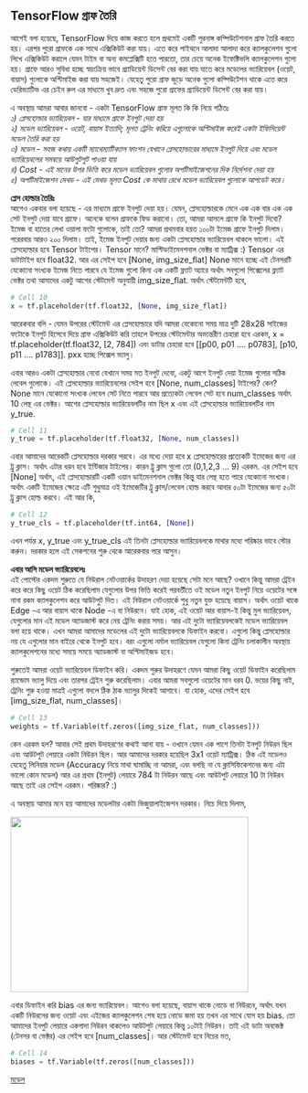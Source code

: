 ## TensorFlow গ্রাফ তৈরি  
আগেই বলা হয়েছে, TensorFlow দিয়ে কাজ করতে হলে প্রথমেই একটি পুরনাঙ্গ কম্পিউটেশনাল গ্রাফ তৈরি করতে হয়। এরপর পুরো গ্রাফকে এক সাথে এক্সিকিউট করা যায়। এতে করে পাইথনে আলাদা আলাদা করে ক্যালকুলেশন গুলো লিখে এক্সিকিউট করালে যেমন টাইম বা অন্য কমপ্লেক্সিটি হতে পারতো, তার চেয়ে অনেক ইফেক্টিভলি ক্যালকুলেশন গুলো হয়।
গ্রাফে আরও সুবিধা হচ্ছে স্বয়ংক্রিয় ভাবে গ্র্যাডিয়েন্ট ডিসেন্ট বের করা যায় যাতে করে মডেলের ভ্যারিয়েবল (ওয়েট, বায়াস) গুলোকে অপ্টিমাইজ করা যায় সহজেই। যেহেতু পুরো গ্রাফ জুড়ে অনেক গুলো কম্পিউটেশন থাকে এতে করে ডেরিভ্যাটিভ এর চেইন রুল এর মাধ্যমে খুব দ্রুত এবং সহজে পুরো গ্রাফের গ্র্যাডিয়েন্ট ডিসেন্ট বের করা যায়।

এ অবস্থায় আমরা আবার জানবো - একটা TensorFlow গ্রাফ মূলত কি কি নিয়ে গঠিতঃ  
<em>১) প্লেসহোল্ডার ভ্যারিয়েবল - যার মাধ্যমে গ্রাফে ইনপুট দেয়া হয়</em>  
<em> ২) মডেল ভ্যারিয়েবল - ওয়েট, বায়াস ইত্যাদি; মূলত ট্রেনিং করিয়ে এগুলোকে অপ্টিমাইজ করেই একটা ইফিসিয়েন্ট মডেল তৈরি করা হয়</em>  
<em> ৩) মডেল - সহজ কথায় একটি ম্যাথেম্যাটিক্যাল ফাংশন যেখানে প্লেসহোল্ডারের মাধ্যমে ইনপুট দিয়ে এবং মডেল ভ্যারিয়েবলের সমন্বয়ে আউপুটপুট পাওয়া যায়</em>  
<em> ৪) Cost - এই মানের উপর ভিত্তি করে মডেল ভ্যারিয়েবল গুলোর অপটিমাইজেশনের দিক নির্দেশনা দেয়া হয়</em>  
<em> ৫) অপটিমাইজেশন মেথড - এই মেথড মূলত Cost কে মাথায় রেখে মডেল ভ্যারিয়েবল গুলোকে আপডেট করে।</em>  

<strong>প্লেস হোল্ডার তৈরিঃ</strong>  
আগেও একবার বলা হয়েছে - এর মাধ্যমে গ্রাফে ইনপুট দেয়া হয়। যেমন, প্লেসহোল্ডারকে মেনে এক এক বার এক এক সেট ইনপুট দেয়া যাবে গ্রাফে। অনেকে বলেন গ্রাফকে ফিড করানো। তো, আমরা আসলে গ্রাফে কি ইনপুট দিবো? ইমেজ বা হাতের লেখা ওয়ালা ফটো গুলোকে, তাই তো? আমরা প্রথমবার হয়ত ১০০টা ইমেজ গ্রাফে ইনপুট দিলাম। পরেরবার আরও ২০০ দিলাম। তাই, ইমেজ ইনপুট দেয়ার জন্য একটা প্লেসহোল্ডার ভ্যারিয়েবল থাকলে ভালো। এই প্লেসহোল্ডার হবে Tensor টাইপের। Tensor মানে? মাল্টিডাইমেনশনাল ভেক্টর বা ম্যাট্রিক্স :) Tensor এর ডাটাটাইপ হবে float32. আর এর সেইপ হবে [None, img_size_flat] None মানে হচ্ছে এই টেনসরটি যেকোনো সংখ্যক ইমেজ নিতে পারবে যে ইমেজ গুলো কিনা এক একটি ফ্ল্যাট অ্যারে অর্থাৎ সবগুলো পিক্সেলের ফ্ল্যাট ভেক্টর তথা আমাদের একটু আগের স্টেটমেন্ট অনুযায়ী img_size_flat. অর্থাৎ স্টেটমেন্টটি হবে,

```python
# Cell 10
x = tf.placeholder(tf.float32, [None, img_size_flat])
```

আরেকবার বলি - যেমন উপরের স্টেটমেন্ট এর প্লেসহোল্ডারে যদি আমরা যেকোনো সময় মাত্র দুটি 28x28 সাইজের ফটোকে ইনপুট হিসেবে দিয়ে গ্রাফ এক্সিকিউট করি তাহলে উপরের স্টেটমেন্টার অভ্যন্তরীণ চেহারা হবে এরকম, x = tf.placeholder(tf.float32, [2, 784]) এবং ডাটার চেহারা হবে [[p00, p01 .... p0783], [p10, p11 .... p1783]]. pxx হচ্ছে পিক্সেল ভ্যালু।

এবার আরও একটা প্লেসহোল্ডার নেবো যেখানে সময় মত ইনপুট দেবো, একটু আগে ইনপুট দেয়া ইমেজ গুলোর সঠিক লেবেল গুলোকে। এই প্লেসহোল্ডার ভ্যারিয়েবলের সেইপ হবে [None, num_classes] টাইপের? কেন? None মানে যেকোনো সংখ্যক লেবেল সেট নিতে পারবে আর প্রত্যেকটা লেবেল সেট হবে num_classes অর্থাৎ 10 লেন্থ এর ভেক্টর। আগের প্লেসহোল্ডার ভ্যারিয়েবলটির নাম ছিল x এবং এই প্লেসহোল্ডার ভ্যারিয়েবলটির নাম y_true.

```python
# Cell 11
y_true = tf.placeholder(tf.float32, [None, num_classes])
```

এবার আমাদের আরেকটি প্লেসহোল্ডার দরকার পরবে। এর মধ্যে দেয়া হবে x প্লেসহোল্ডারের প্রত্যেকটি ইমেজের জন্য এর ট্রু ক্লাস। অর্থাৎ এটার ধরন হবে ইন্টিজার টাইপের। কারন ট্রু ক্লাস গুলো তো (0,1,2,3 ... 9) এরকম. এর সেইপ হবে [None] অর্থাৎ, এই প্লেসহোল্ডারটি একটি ওয়ান ডাইমেনশনাল ভেক্টর কিন্তু যার লেন্থ হতে পারে যেকোনো সংখ্যক। অর্থাৎ একটি ইমেজের ক্ষেত্রে এটি শুধুমাত্র ওই ইমেজেটির ট্রু ক্লাস/লেবেল হোল্ড করবে আবার ৫০টা ইমেজের জন্য ৫০টা ট্রু ক্লাস হোল্ড করবে। এই আর কি,

```python
# Cell 12
y_true_cls = tf.placeholder(tf.int64, [None])
```

এখন পর্যন্ত x, y_true এবং y_true_cls এই তিনটা প্লেসহোল্ডার ভ্যারিয়েবলকে মাথার মধ্যে পরিষ্কার ভাবে স্টোর করুন। দরকার হলে এই সেকশনের শুরু থেকে আরেকবার পরে আসুন।

<strong>এবার আসি মডেল ভ্যারিয়েবলেঃ</strong>   
এই পোস্টের একদম শুরুতে যে নিউরাল নেটওয়ার্কের উদাহরণ দেয়া হয়েছে সেটা মনে আছে? ওখানে কিন্তু আমরা ট্রেইন করে করে কিছু ওয়েট ঠিক করেছিলাম যেগুলোর উপর ভিত্তি করেই পরবর্তীতে ওই মডেল নতুন ইনপুট নিয়ে ওয়েটের সঙ্গে নানা রকম ক্যালকুলেশন করে আউটপুট দিত। এই নিউরাল নেটওয়ার্কে শুধু নতুন যুক্ত হয়েছে বায়াস। অর্থাৎ ওয়েট থাকে Edge -এ আর বায়াস থাকে Node -এ বা নিউরনে।
যাই হোক, এই ওয়েট আর বায়াস-ই কিন্তু মুল ভ্যারিয়েবল, যেগুলোর মান এই মডেল অ্যাডজাস্ট করে নেয় ট্রেনিং করার সময়। আর এই দুটো ভ্যারিয়েবলকেই মডেল ভ্যারিয়েবল বলা হয়ে থাকে। এখন আমরা আমাদের মডেলের এই দুটো ভ্যারিয়েবলকে ডিফাইন করবো। এগুলো কিন্তু প্লেসহোল্ডার নয় যে এগুলোর মান বাইরে থেকে ইনপুট হবে। বরং এগুলো নর্মাল ভ্যারিয়েবল যেগুলো কিনা ট্রেনিং চলাকালীন অবস্থায় ক্যালকুলেশনের মধ্যে সময়ে সময়ে অ্যাডজাস্ট বা অপ্টিমাইজড হবে।

শুরুতেই আমরা ওয়েট ভ্যারিয়েবল ডিফাইন করি। একদম শুরুর উদাহরণে যেমন আমরা কিছু ওয়েট ডিফাইন করেছিলাম র‍্যান্ডোম ভ্যালু দিয়ে এবং তারপর ট্রেইন শুরু করেছিলাম। এবার আমরা সবগুলো ওয়েটের মান ধরব 0. ভয়ের কিছু নাই, ট্রেনিং শুরু হওয়া মাত্রই এগুলো বদলে ঠিক ঠাক ভ্যালুর দিকেই আগাবে। যা হোক, এদের সেইপ হবে [img_size_flat, num_classes]।

```python
# Cell 13
weights = tf.Variable(tf.zeros([img_size_flat, num_classes]))
```

কেন এরকম হল? আবার সেই প্রথম উদাহরণের কথাই আনা যায় - ওখানে যেমন এক পাশে তিনটা ইনপুট নিউরন ছিল এবং আউটপুট লেয়ারে একটা নিউরন ছিল। আর আমাদের দরকার হয়েছিল 3x1 ওয়েট ম্যাট্রিক্স। ঠিক এই মডেলও যেহেতু লিনিয়ার মডেল (Accuracy নিয়ে মাথা ঘামাচ্ছি না আমরা, এবং বলছি না যে ক্লাসিফিকেশনের জন্য এটা ভালো কোন মডেল) আর এর প্রথম (ইনপুট) লেয়ারে 784 টা নিউরন আছে এবং আউটপুট লেয়ারে 10 টা নিউরন আছে তাই এর সেইপ এরকম। পরিষ্কার? :)

এ অবস্থায় আমার মনে হয় আমাদের মডেলটার একটা ভিজুয়ালাইজেশন দরকার। নিচে দিয়ে দিলাম,

<img class="aligncenter  wp-image-1770" src="https://nuhil.files.wordpress.com/2017/05/screen-shot-2017-05-29-at-10-58-45-pm.png?w=687" alt="" width="416" height="307" />

এবার ডিফাইন করি bias এর জন্য ভ্যারিয়েবল। আগেও বলা হয়েছে, বায়াস থাকে নোডে বা নিউরনে, অর্থাৎ যখন একটি নিউরনের জন্য ওয়েট এবং এইজের ক্যালকুলেশন শেষ হয়ে নোডে জমা হয় তখন এর সাথে যোগ হয় bias. তো আমাদের ইনপুট লেয়ারে একগাদা নিউরন থাকলেও আউটপুট লেয়ারে কিন্তু ১০টাই নিউরন। তাই এই ডাটা অবজেক্ট (টেনসর বা ভেক্টর) এর সেইপ হবে [num_classes]। আর স্টেটমেন্ট হবে নিচের মত,

```python
# Cell 14
biases = tf.Variable(tf.zeros([num_classes]))
```

[মডেল](tf-img-class-model.md)